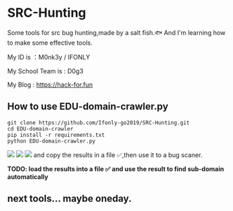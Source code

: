# SRC-Hunting
Some tools for src bug hunting,made by a salt fish.🐟
And I'm learning how to make some effective tools.

My ID is ：M0nk3y / IFONLY

My School Team is : D0g3

My Blog : https://hack-for.fun
## How to use EDU-domain-crawler.py
```
git clone https://github.com/Ifonly-go2019/SRC-Hunting.git
cd EDU-domain-crawler
pip install -r requirements.txt
python EDU-domain-crawler.py
```
![](https://cdn.jsdelivr.net/gh/ifonly-go2019/PicGo/images/20200422021712.png)
![](https://cdn.jsdelivr.net/gh/ifonly-go2019/PicGo/images/20200422022006.png)
![](https://cdn.jsdelivr.net/gh/ifonly-go2019/PicGo/images/20200422102729.png)
and copy the results in a file ✅,then use it to a bug scaner.

**TODO: load the results into a file ✅ and use the result to find sub-domain automatically**
## next tools... maybe oneday.
